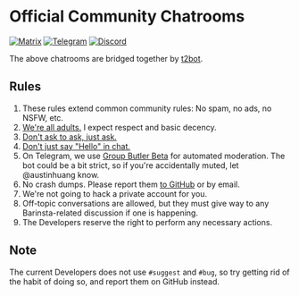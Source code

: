 # Official Community Chatrooms

[![Matrix](https://img.shields.io/badge/Matrix-%23Barinsta:matrix.org-000000?logo=matrix)](https://matrix.to/#/#barinsta:matrix.org) [![Telegram](https://img.shields.io/badge/Telegram-@Grabber__App-2CA5E0?logo=telegram)](https://t.me/grabber_app) [![Discord](https://img.shields.io/badge/Discord-YtEDzN2-7289da?logo=discord&logoColor=white)](https://discord.gg/YtEDzN2)

The above chatrooms are bridged together by [t2bot](https://t2bot.io/).

## Rules

1. These rules extend common community rules: No spam, no ads, no NSFW, etc.
2. [We're all adults.](https://github.com/domgetter/NCoC) I expect respect and basic decency.
3. [Don't ask to ask, just ask.](https://dontasktoask.com/)
4. [Don't just say "Hello" in chat.](https://www.nohello.com/)
5. On Telegram, we use [Group Butler Beta](https://github.com/group-butler/GroupButler) for automated moderation. The bot could be a bit strict, so if you're accidentally muted, let @austinhuang know.
6. No crash dumps. Please report them [to GitHub](https://github.com/austinhuang0131/barinsta/issues/) or by email.
7. We're not going to hack a private account for you.
8. Off-topic conversations are allowed, but they must give way to any Barinsta-related discussion if one is happening.
9. The Developers reserve the right to perform any necessary actions.

## Note

The current Developers does not use `#suggest` and `#bug`, so try getting rid of the habit of doing so, and report them on GitHub instead.